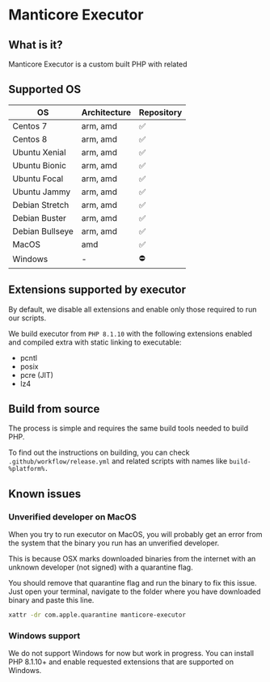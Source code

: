 # Manticore Executor

## What is it?

Manticore Executor is a custom built PHP with related

## Supported OS

| OS | Architecture | Repository |
|-|-|-|
| Centos 7 | arm, amd | ✅ |
| Centos 8 | arm, amd | ✅ |
| Ubuntu Xenial | arm, amd | ✅ |
| Ubuntu Bionic | arm, amd | ✅ |
| Ubuntu Focal | arm, amd | ✅ |
| Ubuntu Jammy | arm, amd | ✅ |
| Debian Stretch | arm, amd | ✅ |
| Debian Buster | arm, amd | ✅ |
| Debian Bullseye | arm, amd | ✅ |
| MacOS | amd | ✅ |
| Windows | - | ⛔️ |

## Extensions supported by executor

By default, we disable all extensions and enable only those required to run our scripts.

We build executor from `PHP 8.1.10` with the following extensions enabled and compiled extra with static linking to executable:

- pcntl
- posix
- pcre (JIT)
- lz4

## Build from source

The process is simple and requires the same build tools needed to build PHP.

To find out the instructions on building, you can check `.github/workflow/release.yml` and related scripts with names like `build-%platform%.`

## Known issues

### Unverified developer on MacOS

When you try to run executor on MacOS, you will probably get an error from the system that the binary you run has an unverified developer.

This is because OSX marks downloaded binaries from the internet with an unknown developer (not signed) with a quarantine flag.

You should remove that quarantine flag and run the binary to fix this issue. Just open your terminal, navigate to the folder where you have downloaded binary and paste this line.

```sh
xattr -dr com.apple.quarantine manticore-executor
```

### Windows support

We do not support Windows for now but work in progress. You can install PHP 8.1.10+ and enable requested extensions that are supported on Windows.

